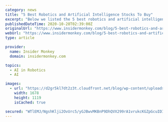 ```yaml
---
category: news
title: "5 Best Robotics and Artificial Intelligence Stocks To Buy"
excerpt: "Below we listed the 5 best robotics and artificial intelligence stocks to buy according to hedge funds. For a detailed analysis and a more comprehensive list please see Top 10 Robotics and ..."
publishedDateTime: 2020-10-28T02:39:00Z
originalUrl: "https://www.insidermonkey.com/blog/5-best-robotics-and-artificial-intelligence-stocks-to-buy-887877/"
webUrl: "https://www.insidermonkey.com/blog/5-best-robotics-and-artificial-intelligence-stocks-to-buy-887877/"
type: article

provider:
  name: Insider Monkey
  domain: insidermonkey.com

topics:
  - AI in Robotics
  - AI

images:
  - url: "https://d2gr5kl7dt2z3t.cloudfront.net/blog/wp-content/uploads/2017/01/17135035/50882921_ml.jpg"
    width: 1678
    height: 1119
    isCached: true

secured: "WTlEMJ/NgshKlji2OvUrc5/yGJBwvMKBnP9DhQVX299rA1vrukcKGZpGcuIDIxV/dMzlL8obNX7FTYAXH4M9kaKJfXgVHUnHzqJ9HeaZPeRGTrD3IVRXaaQ/Mlk9vhFTGVA8lJgxmYzD/4uEYylZIkJX0WYQK/CVa6bk+jj1qtutggcVYsvrecDo+5cw8p7ycpDazKIA9f7jRqZbtgpARVKYwx8lpF99caW55xjdeGMhPcZiB51MrcDBVgMR+/BtYoboCwDBlCDRXH3JqloP4BrkARXrh4DYdufTzD6W5ex5Nm2Ql9ar4Psx8jBABsjZzitzWRyGLdTrynx4m/00HWzluOmWzHfxX9P98H6vCMc=;+iP/9mr5JZ5UwpoWVRsDxg=="
---
```


